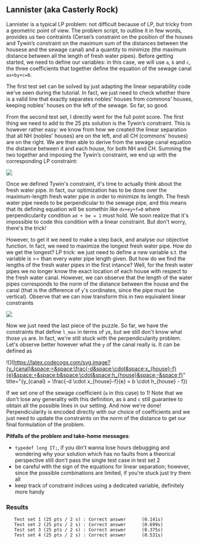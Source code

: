 ## Lannister (aka Casterly Rock)
Lannister is a typical LP problem: not difficult because of LP, but tricky from a geometric point of view. The problem script, to outline it in few words, provides us two contraints (Cersei’s constraint on the position of the houses and Tywin’s constraint on the maximum sum of the distances between the housese and the sewage canal) and a quantity to minimize (the maximum distance between all the length of fresh water pipes). Before getting started, we need to define our variables: in this case,
we will use `a`, `b` and `c`, the three coefficients that together define the equation of the sewage canal `ax+by+c=0`.

The first test set can be solved by just adapting the linear separability code we've seen during the tutorial. In fact, we just need to check whether there is a valid line that exactly separates nobles' houses from commons' houses, keeping nobles' houses on the left of the sewage. So far, so good.

From the second test set, I directly went for the full point score. The first thing we need to add to the 25 pts solution is the Tywin’s constraint. This is however rather easy: we know from how we created the linear separation that all NH (nobles' houses) are on the left, and all CH (commons' houses) are on the right. We are then able to derive from the sewage canal equation the distance between it and each house, for both NH and CH. Summing the two together and imposing the Tywin’s
constraint, we end up with the corresponding LP constraint:

![](https://latex.codecogs.com/svg.image?{a&space;\cdot&space;\left&space;(&space;&space;\sum_{commons}^{}x_{house}-\sum_{nobles}^{}x_{house}-s&space;\right&space;)&space;&plus;&space;b&space;\cdot&space;\left&space;(&space;\sum_{commons}^{}y_{house}&space;-&space;\sum_{nobles}^{}&space;y_{house}&space;\right&space;)&space;&plus;&space;c&space;\cdot&space;(m&space;-&space;n)&space;\leq&space;0})

Once we defined Tywin's constraint, it's time to actually think about the fresh water pipe. In fact, our optimization has to be done over the maximum-length fresh water pipe in order to minimize its length. The fresh water pipe needs to be perpendicular to the sewage pipe, and this means that its defining equation will be somethin like `dx+ey+f=0` where perpendicularity condition `ad + be = 1` must hold. We soon realize that it's impossible to code this condition with a linear constraint.
But don't worry, there's the trick!

However, to get it we need to make a step back, and analyse our objective function. In fact, we need to maximize the longest fresh water pipe. How do we get the longest? LP trick: we just need to define a new variable s.t. the variable is >= than every water pipe length given. But how do we find the lengths of the fresh water pipes in the first intance? Well, for the fresh water pipes we no longer know the exact location of each house with respect to the fresh water canal. However, we can
observe that the length of the water pipes corresponds to the norm of the distance between the house and the canal (that is the difference of `y`'s cordinates, since the pipe must be vertical). Observe that we can now transform this in two equivalent linear constraints

![](https://latex.codecogs.com/svg.image?{}\left|&space;y_{house}&space;-&space;y_{canal}&space;\right|&space;<&space;l_{max}&space;\quad&space;\Rightarrow&space;\quad&space;-l&space;\leq&space;&space;y_{house}&space;-&space;y_{canal}&space;\leq&space;l_{max})

Now we just need the last piece of the puzzle. So far, we have the constraints that define `l_max` in terms of `y`s, but we still don't know what those `y`s are. In fact, we're still stuck with the perpendicularity problem. Let's observe better however what the `y` of the canal really is. It can be defined as

![](https://latex.codecogs.com/svg.image?{y_{canal}&space;=&space;\frac{-d&space;\cdot&space;x_{house}-f}{e}&space;=&space;b&space;\cdot&space;h_{house}&space;-&space;f}" title="{y_{canal} = \frac{-d \cdot x_{house}-f}{e} = b \cdot h_{house} - f})

If we set one of the sewage coefficient (`a` in this case) to 1! Note that we don't lose any generality with this definition, as `b` and `c` still guarantee to obtain all the possible lines in our setting. And now we're done! Perpendicularity is encoded directly with our choice of coefficients and we just need to update the constraints on the norm of the distance to get our final formulation of the problem. 

**Pitfalls of the problem and take-home messages**:
- `typedef long IT;`, if you din't wanna lose hours debugging and wondering why your solution which has no faults from a theorical perspective still don't pass the single test case in test set 2 
- be careful with the sign of the equations for linear separation; however, since the possible combinations are limited, if you're stuck just try them all
- keep track of constraint indices using a dedicated variable, definitely more handy

### Results
```
   Test set 1 (25 pts / 2 s) : Correct answer      (0.141s)
   Test set 2 (25 pts / 2 s) : Correct answer      (0.699s)
   Test set 3 (25 pts / 2 s) : Correct answer      (0.375s)
   Test set 4 (25 pts / 2 s) : Correct answer      (0.531s)
```

